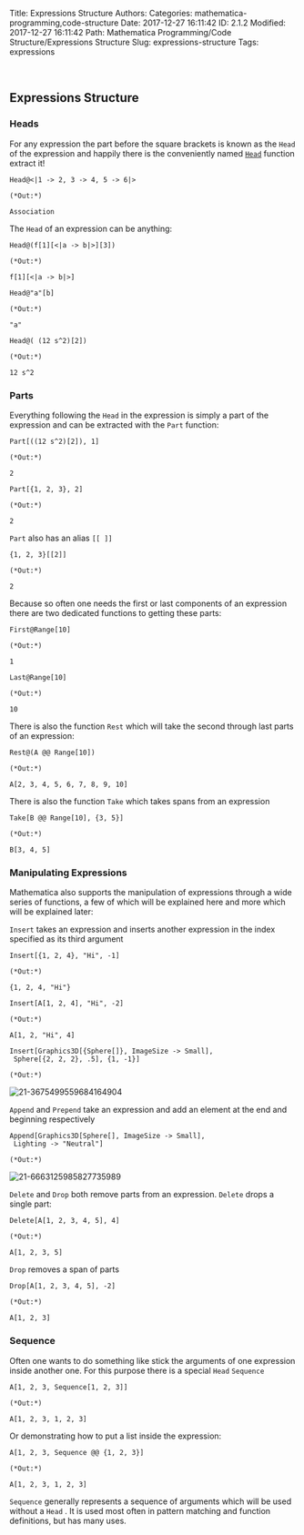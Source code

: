 Title: Expressions Structure
Authors: 
Categories: mathematica-programming,code-structure
Date: 2017-12-27 16:11:42
ID: 2.1.2
Modified: 2017-12-27 16:11:42
Path: Mathematica Programming/Code Structure/Expressions Structure
Slug: expressions-structure
Tags: expressions

<a id="expressions-structure" style="width:0;height:0;margin:0;padding:0;">&zwnj;</a>

## Expressions Structure

### Heads

For any expression the part before the square brackets is known as the  ```Head```  of the expression and happily there is the conveniently named  [```Head```](https://reference.wolfram.com/language/ref/Head.html)  function extract it!

	Head@<|1 -> 2, 3 -> 4, 5 -> 6|>

	(*Out:*)
	
	Association

The  ```Head```  of an expression can be anything:

	Head@(f[1][<|a -> b|>][3])

	(*Out:*)
	
	f[1][<|a -> b|>]

	Head@"a"[b]

	(*Out:*)
	
	"a"

	Head@( (12 s^2)[2])

	(*Out:*)
	
	12 s^2

### Parts

Everything following the  ```Head```  in the expression is simply a part of the expression and can be extracted with the  ```Part```  function:

	Part[((12 s^2)[2]), 1]

	(*Out:*)
	
	2

	Part[{1, 2, 3}, 2]

	(*Out:*)
	
	2

```Part```  also has an alias  ```[[ ]]```

	{1, 2, 3}[[2]]

	(*Out:*)
	
	2

Because so often one needs the first or last components of an expression there are two dedicated functions to getting these parts:

	First@Range[10]

	(*Out:*)
	
	1

	Last@Range[10]

	(*Out:*)
	
	10

There is also the function  ```Rest```  which will take the second through last parts of an expression:

	Rest@(A @@ Range[10])

	(*Out:*)
	
	A[2, 3, 4, 5, 6, 7, 8, 9, 10]

There is also the function  ```Take```  which takes spans from an expression

	Take[B @@ Range[10], {3, 5}]

	(*Out:*)
	
	B[3, 4, 5]

### Manipulating Expressions

Mathematica also supports the manipulation of expressions through a wide series of functions, a few of which will be explained here and more which will be explained later:

```Insert```  takes an expression and inserts another expression in the index specified as its third argument

	Insert[{1, 2, 4}, "Hi", -1]

	(*Out:*)
	
	{1, 2, 4, "Hi"}

	Insert[A[1, 2, 4], "Hi", -2]

	(*Out:*)
	
	A[1, 2, "Hi", 4]

	Insert[Graphics3D[{Sphere[]}, ImageSize -> Small], 
	 Sphere[{2, 2, 2}, .5], {1, -1}]

	(*Out:*)
	
![21-3675499559684164904]({filename}/img/21-3675499559684164904.png)

```Append```  and  ```Prepend```  take an expression and add an element at the end and beginning respectively

	Append[Graphics3D[Sphere[], ImageSize -> Small], 
	 Lighting -> "Neutral"]

	(*Out:*)
	
![21-6663125985827735989]({filename}/img/21-6663125985827735989.png)

```Delete```  and  ```Drop```  both remove parts from an expression.  ```Delete```  drops a single part:

	Delete[A[1, 2, 3, 4, 5], 4]

	(*Out:*)
	
	A[1, 2, 3, 5]

```Drop```  removes a span of parts

	Drop[A[1, 2, 3, 4, 5], -2]

	(*Out:*)
	
	A[1, 2, 3]

### Sequence

Often one wants to do something like stick the arguments of one expression inside another one. For this purpose there is a special  ```Head```   ```Sequence```

	A[1, 2, 3, Sequence[1, 2, 3]]

	(*Out:*)
	
	A[1, 2, 3, 1, 2, 3]

Or demonstrating how to put a list inside the expression:

	A[1, 2, 3, Sequence @@ {1, 2, 3}]

	(*Out:*)
	
	A[1, 2, 3, 1, 2, 3]

```Sequence```  generally represents a sequence of arguments which will be used without a  ```Head``` . It is used most often in pattern matching and function definitions, but has many uses.